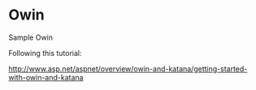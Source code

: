 Owin
====

Sample Owin

Following this tutorial:

http://www.asp.net/aspnet/overview/owin-and-katana/getting-started-with-owin-and-katana
